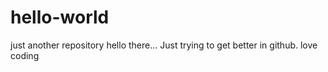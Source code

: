 # hello-world
just another repository
hello there...
Just trying to get better in  github.
love coding
